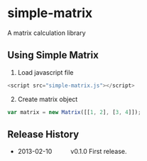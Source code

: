 simple-matrix
=============

A matrix calculation library

## Using Simple Matrix

1. Load javascript file

``` js
<script src="simple-matrix.js"></script>
```

2. Create matrix object

``` js
var matrix = new Matrix([[1, 2], [3, 4]]);
```

## Release History

 * 2013-02-10   v0.1.0   First release.
